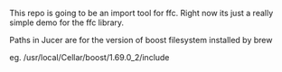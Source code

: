 This repo is going to be an import tool for ffc.  Right now its just a really simple demo for the ffc library.

Paths in Jucer are for the version of boost filesystem installed by brew

eg. 
/usr/local/Cellar/boost/1.69.0_2/include

